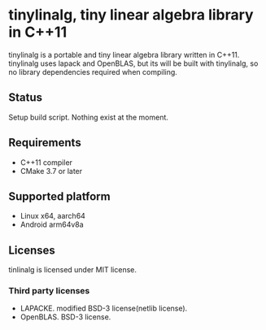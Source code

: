 # tinylinalg, tiny linear algebra library in C++11

tinylinalg is a portable and tiny linear algebra library written in C++11.
tinylinalg uses lapack and OpenBLAS, but its will be built with tinylinalg, so no library dependencies required when compiling.

## Status

Setup build script. Nothing exist at the moment.

## Requirements

* C++11 compiler
* CMake 3.7 or later

## Supported platform

* Linux x64, aarch64
* Android arm64v8a

## Licenses

tinlinalg is licensed under MIT license.

### Third party licenses

* LAPACKE. modified BSD-3 license(netlib license).
* OpenBLAS. BSD-3 license.
